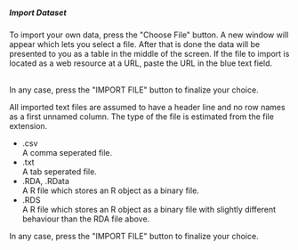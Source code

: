 <h5>Import Dataset</h5>
To import your own data, press the "Choose File" button. A new window will appear
which lets you select a file. After that is done the data will be presented to
you as a table in the middle of the screen. If the file to import is located as
a web resource at a URL, paste the URL in the blue text field. <br><br>

In any case, press the "IMPORT FILE" button to finalize your choice.

All imported text files are assumed to have a header line and no row names as a
first unnamed column. The type of the file is estimated from the file extension.<br>

 <ul>
  <li>.csv<br>
      A comma seperated file.
  </li>
  <li>.txt<br>
      A tab seperated file.
  </li>
  <li>.RDA, .RData<br>
      A R file which stores an R object as a binary file.
  </li>
  <li>.RDS<br>
      A R file which stores an R object as a binary file with slightly different
      behaviour than the RDA file above.
  </li>
</ul>

In any case, press the "IMPORT FILE" button to finalize your choice.
